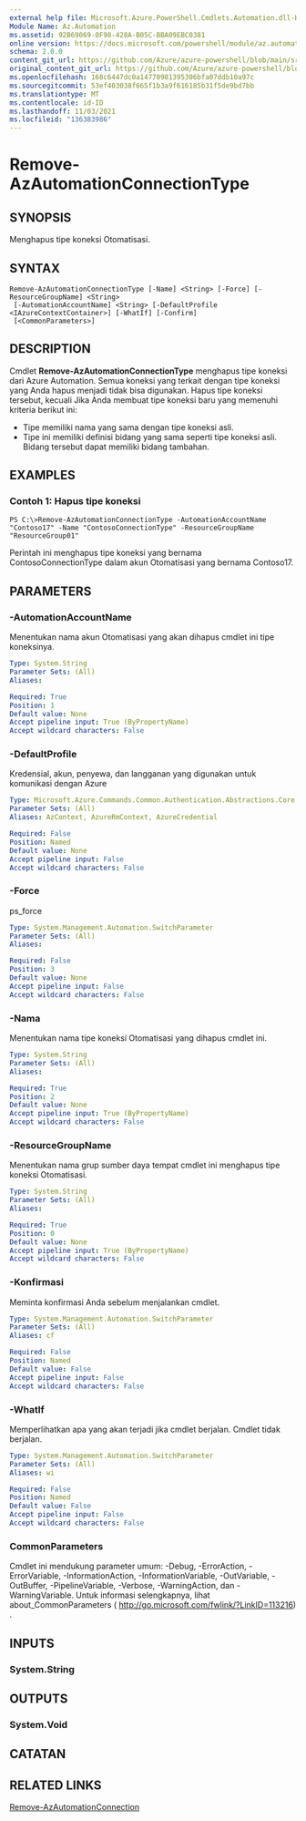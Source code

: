 ```yaml
---
external help file: Microsoft.Azure.PowerShell.Cmdlets.Automation.dll-Help.xml
Module Name: Az.Automation
ms.assetid: 92B69069-0F98-428A-B05C-BBA09EBC0381
online version: https://docs.microsoft.com/powershell/module/az.automation/remove-azautomationconnectiontype
schema: 2.0.0
content_git_url: https://github.com/Azure/azure-powershell/blob/main/src/Automation/Automation/help/Remove-AzAutomationConnectionType.md
original_content_git_url: https://github.com/Azure/azure-powershell/blob/main/src/Automation/Automation/help/Remove-AzAutomationConnectionType.md
ms.openlocfilehash: 168c6447dc0a14770981395306bfa07ddb10a97c
ms.sourcegitcommit: 53ef403038f665f1b3a9f616185b31f5de9bd7bb
ms.translationtype: MT
ms.contentlocale: id-ID
ms.lasthandoff: 11/03/2021
ms.locfileid: "136383986"
---
```

# Remove-AzAutomationConnectionType

## SYNOPSIS
Menghapus tipe koneksi Otomatisasi.

## SYNTAX

```
Remove-AzAutomationConnectionType [-Name] <String> [-Force] [-ResourceGroupName] <String>
 [-AutomationAccountName] <String> [-DefaultProfile <IAzureContextContainer>] [-WhatIf] [-Confirm]
 [<CommonParameters>]
```

## DESCRIPTION
Cmdlet **Remove-AzAutomationConnectionType** menghapus tipe koneksi dari Azure Automation.
Semua koneksi yang terkait dengan tipe koneksi yang Anda hapus menjadi tidak bisa digunakan.
Hapus tipe koneksi tersebut, kecuali Jika Anda membuat tipe koneksi baru yang memenuhi kriteria berikut ini: 
- Tipe memiliki nama yang sama dengan tipe koneksi asli. 
- Tipe ini memiliki definisi bidang yang sama seperti tipe koneksi asli.
Bidang tersebut dapat memiliki bidang tambahan.

## EXAMPLES

### Contoh 1: Hapus tipe koneksi
```
PS C:\>Remove-AzAutomationConnectionType -AutomationAccountName "Contoso17" -Name "ContosoConnectionType" -ResourceGroupName "ResourceGroup01"
```

Perintah ini menghapus tipe koneksi yang bernama ContosoConnectionType dalam akun Otomatisasi yang bernama Contoso17.

## PARAMETERS

### -AutomationAccountName
Menentukan nama akun Otomatisasi yang akan dihapus cmdlet ini tipe koneksinya.

```yaml
Type: System.String
Parameter Sets: (All)
Aliases:

Required: True
Position: 1
Default value: None
Accept pipeline input: True (ByPropertyName)
Accept wildcard characters: False
```

### -DefaultProfile
Kredensial, akun, penyewa, dan langganan yang digunakan untuk komunikasi dengan Azure

```yaml
Type: Microsoft.Azure.Commands.Common.Authentication.Abstractions.Core.IAzureContextContainer
Parameter Sets: (All)
Aliases: AzContext, AzureRmContext, AzureCredential

Required: False
Position: Named
Default value: None
Accept pipeline input: False
Accept wildcard characters: False
```

### -Force
ps_force

```yaml
Type: System.Management.Automation.SwitchParameter
Parameter Sets: (All)
Aliases:

Required: False
Position: 3
Default value: None
Accept pipeline input: False
Accept wildcard characters: False
```

### -Nama
Menentukan nama tipe koneksi Otomatisasi yang dihapus cmdlet ini.

```yaml
Type: System.String
Parameter Sets: (All)
Aliases:

Required: True
Position: 2
Default value: None
Accept pipeline input: True (ByPropertyName)
Accept wildcard characters: False
```

### -ResourceGroupName
Menentukan nama grup sumber daya tempat cmdlet ini menghapus tipe koneksi Otomatisasi.

```yaml
Type: System.String
Parameter Sets: (All)
Aliases:

Required: True
Position: 0
Default value: None
Accept pipeline input: True (ByPropertyName)
Accept wildcard characters: False
```

### -Konfirmasi
Meminta konfirmasi Anda sebelum menjalankan cmdlet.

```yaml
Type: System.Management.Automation.SwitchParameter
Parameter Sets: (All)
Aliases: cf

Required: False
Position: Named
Default value: False
Accept pipeline input: False
Accept wildcard characters: False
```

### -WhatIf
Memperlihatkan apa yang akan terjadi jika cmdlet berjalan.
Cmdlet tidak berjalan.

```yaml
Type: System.Management.Automation.SwitchParameter
Parameter Sets: (All)
Aliases: wi

Required: False
Position: Named
Default value: False
Accept pipeline input: False
Accept wildcard characters: False
```

### CommonParameters
Cmdlet ini mendukung parameter umum: -Debug, -ErrorAction, -ErrorVariable, -InformationAction, -InformationVariable, -OutVariable, -OutBuffer, -PipelineVariable, -Verbose, -WarningAction, dan -WarningVariable. Untuk informasi selengkapnya, lihat about_CommonParameters ( http://go.microsoft.com/fwlink/?LinkID=113216) .

## INPUTS

### System.String

## OUTPUTS

### System.Void

## CATATAN

## RELATED LINKS

[Remove-AzAutomationConnection](./Remove-AzAutomationConnection.md)


